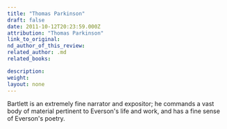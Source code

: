 ```yaml
---
title: "Thomas Parkinson"
draft: false
date: 2011-10-12T20:23:59.000Z
attribution: "Thomas Parkinson"
link_to_original:
nd_author_of_this_review:
related_author: .md
related_books:

description:
weight:
layout: none
---
```

Bartlett is an extremely fine narrator and expositor; he commands a vast body of material pertinent to Everson's life and work, and has a fine sense of Everson's poetry.

